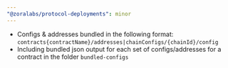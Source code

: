 ```yaml
---
"@zoralabs/protocol-deployments": minor
---
```


* Configs & addresses bundled in the following format: `contracts{contractName}/addresses|chainConfigs/{chainId}/config`
* Including bundled json output for each set of configs/addresses for a contract in the folder `bundled-configs`
